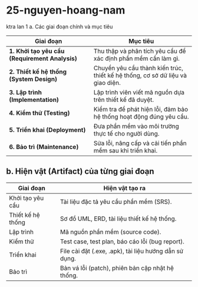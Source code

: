 # 25-nguyen-hoang-nam
ktra lan 1
a. Các giai đoạn chính và mục tiêu

| Giai đoạn | Mục tiêu |
|-----------|----------|
| **1. Khởi tạo yêu cầu (Requirement Analysis)** | Thu thập và phân tích yêu cầu để xác định phần mềm cần làm gì. |
| **2. Thiết kế hệ thống (System Design)** | Chuyển yêu cầu thành kiến trúc, thiết kế hệ thống, cơ sở dữ liệu và giao diện. |
| **3. Lập trình (Implementation)** | Lập trình viên viết mã nguồn dựa trên thiết kế đã duyệt. |
| **4. Kiểm thử (Testing)** | Kiểm tra để phát hiện lỗi, đảm bảo hệ thống hoạt động đúng yêu cầu. |
| **5. Triển khai (Deployment)** | Đưa phần mềm vào môi trường thực tế cho người dùng. |
| **6. Bảo trì (Maintenance)** | Sửa lỗi, nâng cấp và cải tiến phần mềm sau khi triển khai. |

## b. Hiện vật (Artifact) của từng giai đoạn

| Giai đoạn | Hiện vật tạo ra |
|-----------|------------------|
| Khởi tạo yêu cầu | Tài liệu đặc tả yêu cầu phần mềm (SRS). |
| Thiết kế hệ thống | Sơ đồ UML, ERD, tài liệu thiết kế hệ thống. |
| Lập trình | Mã nguồn phần mềm (source code). |
| Kiểm thử | Test case, test plan, báo cáo lỗi (bug report). |
| Triển khai | File cài đặt (.exe, .apk), tài liệu hướng dẫn sử dụng. |
| Bảo trì | Bản vá lỗi (patch), phiên bản cập nhật hệ thống. |





